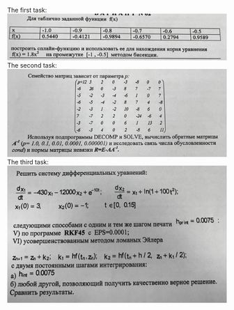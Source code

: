 The first task:
![image alt](https://github.com/katagiriwhy/Computational-mathematics/blob/master/1.png?raw=true)
<br/>
The second task:
![image alt](https://github.com/katagiriwhy/Computational-mathematics/blob/master/2.png?raw=true)
<br/>
The third task:
![image alt](https://github.com/katagiriwhy/Computational-mathematics/blob/master/3.png?raw=true)
<br/>
